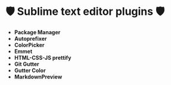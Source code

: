# 🛡 Sublime text editor plugins 🛡 

- **Package Manager**
- **Autoprefixer**
- **ColorPicker**
- **Emmet**
- **HTML-CSS-JS prettify**
- **Git Gutter**
- **Gutter Color**
- **Markdown​Preview**

